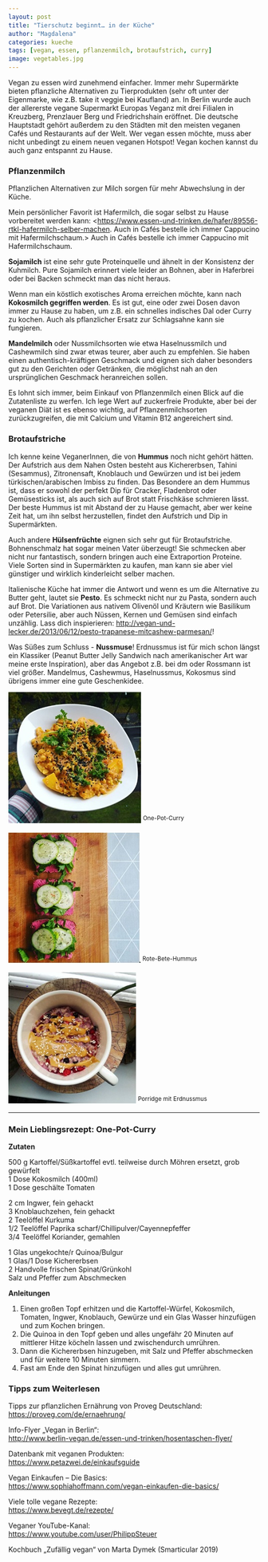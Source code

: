 ```yaml
---
layout: post
title: "Tierschutz beginnt… in der Küche"
author: "Magdalena"
categories: kueche
tags: [vegan, essen, pflanzenmilch, brotaufstrich, curry]
image: vegetables.jpg
---
```


Vegan zu essen wird zunehmend einfacher. Immer mehr Supermärkte bieten pflanzliche Alternativen zu Tierprodukten (sehr oft unter der Eigenmarke, wie z.B. take it veggie bei Kaufland) an. In Berlin wurde auch der allererste vegane Supermarkt Europas Veganz mit drei Filialen in Kreuzberg, Prenzlauer Berg und Friedrichshain eröffnet. Die deutsche Hauptstadt gehört außerdem zu den Städten mit den meisten veganen Cafés und Restaurants auf der Welt. Wer vegan essen möchte, muss aber nicht unbedingt zu einem neuen veganen Hotspot! Vegan kochen kannst du auch ganz entspannt zu Hause.

### Pflanzenmilch

Pflanzlichen Alternativen zur Milch sorgen für mehr Abwechslung in der Küche.

Mein persönlicher Favorit ist Hafermilch, die sogar selbst zu Hause vorbereitet werden kann: <https://www.essen-und-trinken.de/hafer/89556-rtkl-hafermilch-selber-machen. Auch in Cafés bestelle ich immer Cappucino mit Hafermilchschaum.> Auch in Cafés bestelle ich immer Cappucino mit Hafermilchschaum.

**Sojamilch** ist eine sehr gute Proteinquelle und ähnelt in der Konsistenz der Kuhmilch. Pure Sojamilch erinnert viele leider an Bohnen, aber in Haferbrei oder bei Backen schmeckt man das nicht heraus. 

Wenn man ein köstlich exotisches Aroma erreichen möchte, kann nach **Kokosmilch gegriffen werden**. Es ist gut, eine oder zwei Dosen davon immer zu Hause zu haben, um z.B. ein schnelles indisches Dal oder Curry zu kochen. Auch als pflanzlicher Ersatz zur Schlagsahne kann sie fungieren.

**Mandelmilch** oder Nussmilchsorten wie etwa Haselnussmilch und Cashewmilch sind zwar etwas teurer, aber auch zu empfehlen. Sie haben einen authentisch-kräftigen Geschmack und eignen sich daher besonders gut zu den Gerichten oder Getränken, die möglichst nah an den ursprünglichen Geschmack heranreichen sollen. 

Es lohnt sich immer, beim Einkauf von Pflanzenmilch einen Blick auf die Zutatenliste zu werfen. Ich lege Wert auf zuckerfreie Produkte, aber bei der veganen Diät ist es ebenso wichtig, auf Pflanzenmilchsorten zurückzugreifen, die mit Calcium und Vitamin B12 angereichert sind.


### Brotaufstriche

Ich kenne keine VeganerInnen, die von **Hummus** noch nicht gehört hätten. Der Aufstrich aus dem
Nahen Osten besteht aus Kichererbsen, Tahini (Sesammus), Zitronensaft, Knoblauch und Gewürzen
und ist bei jedem türkischen/arabischen Imbiss zu finden. Das Besondere an dem Hummus ist, dass er
sowohl der perfekt Dip für Cracker, Fladenbrot oder Gemüsesticks ist, als auch sich auf Brot statt
Frischkäse schmieren lässt. Der beste Hummus ist mit Abstand der zu Hause gemacht, aber wer keine
Zeit hat, um ihn selbst herzustellen, findet den Aufstrich und Dip in Supermärkten.

Auch andere **Hülsenfrüchte** eignen sich sehr gut für Brotaufstriche. Bohnenschmalz hat sogar meinen
Vater überzeugt! Sie schmecken aber nicht nur fantastisch, sondern bringen auch eine Extraportion
Proteine. Viele Sorten sind in Supermärkten zu kaufen, man kann sie aber viel günstiger und wirklich
kinderleicht selber machen.

Italienische Küche hat immer die Antwort und wenn es um die Alternative zu Butter geht, lautet sie
**Pesto**. Es schmeckt nicht nur zu Pasta, sondern auch auf Brot. Die Variationen aus nativem Olivenöl
und Kräutern wie Basilikum oder Petersilie, aber auch Nüssen, Kernen und Gemüsen sind einfach
unzählig. Lass dich inspierieren: <http://vegan-und-lecker.de/2013/06/12/pesto-trapanese-mitcashew-parmesan/>!

Was Süßes zum Schluss - **Nussmuse**! Erdnussmus ist für mich schon längst ein Klassiker (Peanut Butter
Jelly Sandwich nach amerikanischer Art war meine erste Inspiration), aber das Angebot z.B. bei dm
oder Rossmann ist viel größer. Mandelmus, Cashewmus, Haselnussmus, Kokosmus sind übrigens immer eine gute Geschenkidee.

<img src="https://raw.githubusercontent.com/innotier/TierschutzBeginntZuhause/gh-pages/assets/img/food1.jpg" /> <sup>One-Pot-Curry</sup>

<img src="https://raw.githubusercontent.com/innotier/TierschutzBeginntZuhause/gh-pages/assets/img/food2.jpg" /> <sup>Rote-Bete-Hummus</sup>

<img src="https://raw.githubusercontent.com/innotier/TierschutzBeginntZuhause/gh-pages/assets/img/food3.jpg" /> <sup>Porridge mit Erdnussmus </sup>

 -- -- -- -- -- --  -- -- -- -- -- -- 

### Mein Lieblingsrezept: One-Pot-Curry

**Zutaten**

500 g Kartoffel/Süßkartoffel evtl. teilweise durch Möhren ersetzt, grob gewürfelt<br/>
1 Dose Kokosmilch (400ml)<br/>
1 Dose geschälte Tomaten<br/>

2 cm Ingwer, fein gehackt<br/>
3 Knoblauchzehen, fein gehackt<br/>
2 Teelöffel Kurkuma<br/>
1/2 Teelöffel Paprika scharf/Chillipulver/Cayennepfeffer<br/>
3/4 Teelöffel Koriander, gemahlen<br/>

1 Glas ungekochte/r Quinoa/Bulgur<br/>
1 Glas/1 Dose Kichererbsen<br/>
2 Handvolle frischen Spinat/Grünkohl<br/>
Salz und Pfeffer zum Abschmecken

**Anleitungen**

1. Einen großen Topf erhitzen und die Kartoffel-Würfel, Kokosmilch, Tomaten, Ingwer, Knoblauch, Gewürze und ein Glas Wasser hinzufügen und zum Kochen bringen.
2. Die Quinoa in den Topf geben und alles ungefähr 20 Minuten auf mittlerer Hitze köcheln lassen und zwischendurch umrühren.
3. Dann die Kichererbsen hinzugeben, mit Salz und Pfeffer abschmecken und für weitere 10 Minuten simmern.
4. Fast am Ende den Spinat hinzufügen und alles gut umrühren.


### Tipps zum Weiterlesen

Tipps zur pflanzlichen Ernährung von Proveg Deutschland: <br/>
<https://proveg.com/de/ernaehrung/>

Info-Flyer „Vegan in Berlin“:<br/>
<http://www.berlin-vegan.de/essen-und-trinken/hosentaschen-flyer/>

Datenbank mit veganen Produkten:<br/>
<https://www.petazwei.de/einkaufsguide>

Vegan Einkaufen – Die Basics:<br/>
<https://www.sophiahoffmann.com/vegan-einkaufen-die-basics/>

Viele tolle vegane Rezepte:<br/>
<https://www.bevegt.de/rezepte/>

Veganer YouTube-Kanal:<br/>
<https://www.youtube.com/user/PhilippSteuer>

Kochbuch „Zufällig vegan“ von Marta Dymek (Smarticular 2019)
